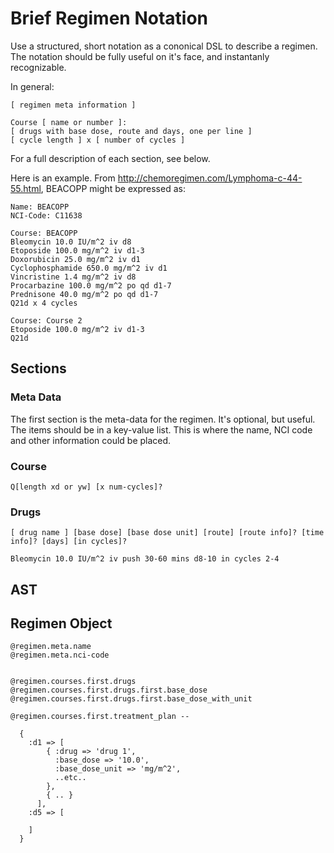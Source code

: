 Brief Regimen Notation
=======================

Use a structured, short notation as a cononical DSL to describe a regimen.  The notation should be fully useful on it's face, and instantanly recognizable.

In general:

    [ regimen meta information ]

    Course [ name or number ]:
    [ drugs with base dose, route and days, one per line ]
    [ cycle length ] x [ number of cycles ]

For a full description of each section, see below.

Here is an example.  From http://chemoregimen.com/Lymphoma-c-44-55.html, BEACOPP might be expressed as:

    Name: BEACOPP
    NCI-Code: C11638

    Course: BEACOPP
    Bleomycin 10.0 IU/m^2 iv d8
    Etoposide 100.0 mg/m^2 iv d1-3
    Doxorubicin 25.0 mg/m^2 iv d1
    Cyclophosphamide 650.0 mg/m^2 iv d1
    Vincristine 1.4 mg/m^2 iv d8
    Procarbazine 100.0 mg/m^2 po qd d1-7
    Prednisone 40.0 mg/m^2 po qd d1-7
    Q21d x 4 cycles

    Course: Course 2
    Etoposide 100.0 mg/m^2 iv d1-3
    Q21d

Sections
--------


### Meta Data
The first section is the meta-data for the regimen.  It's optional, but useful.  The items should be in a key-value list.  This is where the name, NCI code and other information could be placed.

### Course

    Q[length xd or yw] [x num-cycles]?


### Drugs
    
    [ drug name ] [base dose] [base dose unit] [route] [route info]? [time info]? [days] [in cycles]?

    Bleomycin 10.0 IU/m^2 iv push 30-60 mins d8-10 in cycles 2-4



AST
---


Regimen Object
--------------


    @regimen.meta.name
    @regimen.meta.nci-code


    @regimen.courses.first.drugs
    @regimen.courses.first.drugs.first.base_dose
    @regimen.courses.first.drugs.first.base_dose_with_unit

    @regimen.courses.first.treatment_plan --

      {
        :d1 => [
            { :drug => 'drug 1',
              :base_dose => '10.0',
              :base_dose_unit => 'mg/m^2',
              ..etc..
            },
            { .. }
          ],
        :d5 => [

        ]
      }



